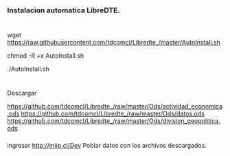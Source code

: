### Instalacion automatica LibreDTE. 
#
#

wget https://raw.githubusercontent.com/tdcomcl/Libredte_/master/AutoInstall.sh

chmod -R +x AutoInstall.sh

./AutoInstall.sh

# 
Descargar 

https://github.com/tdcomcl/Libredte_/raw/master/Ods/actividad_economica.ods
https://github.com/tdcomcl/Libredte_/raw/master/Ods/datos.ods
https://github.com/tdcomcl/Libredte_/raw/master/Ods/division_geopolitica.ods

###
ingresar http://miip.cl/Dev
Poblar datos con los archivos descargados. 



